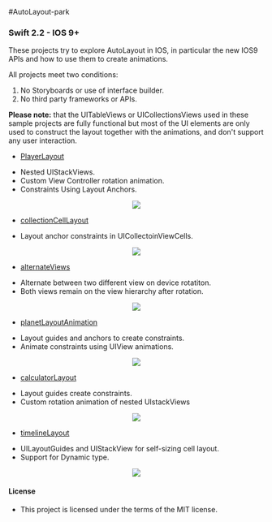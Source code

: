 #AutoLayout-park
### Swift 2.2 - IOS 9+



These projects try to explore AutoLayout in IOS, in particular the new IOS9 APIs and how to use them to create animations. 

All projects meet two conditions: 
 1. No Storyboards or use of interface builder.
 2. No third party frameworks or APIs.

**Please note:** that the UITableViews or UICollectionsViews used in these sample projects are fully functional but most of the UI elements are only used to construct the layout together with the animations, and don't support any user interaction.

* [PlayerLayout](https://github.com/manuelCarlos/AutoLayout-park/tree/master/playerLayout)
 - Nested UIStackViews.
 - Custom View Controller rotation animation.
 - Constraints Using Layout Anchors.

<p align="center">
   <img src="http://manuelcarlos.github.io/images/playerLayout.gif" >
</p>


* [collectionCellLayout](https://github.com/manuelCarlos/AutoLayout-park/tree/master/collectionCellLayout)
 - Layout anchor constraints in UICollectoinViewCells.
<p align="center">
   <img src="http://manuelcarlos.github.io/images/CollectionCellLayout.gif" >
</p>


* [alternateViews](https://github.com/manuelCarlos/AutoLayout-park/tree/master/alternateViews)
 - Alternate between two different view on device rotatiton.
 - Both views remain on the view hierarchy after rotation.  

<p align="center">
   <img src="http://manuelcarlos.github.io/images/alternateView.gif" >
</p>


* [planetLayoutAnimation](https://github.com/manuelCarlos/AutoLayout-park/tree/master/planetLayoutAnimation)
 - Layout guides and anchors to create constraints.
 - Animate constraints using UIView animations.
 

<p align="center">
   <img src="http://manuelcarlos.github.io/images/planetAnimation.gif" >
</p>



* [calculatorLayout](https://github.com/manuelCarlos/AutoLayout-park/tree/master/calculatorLayout)
 - Layout guides create constraints.
 - Custom rotation animation of nested UIstackViews
 

<p align="center">
   <img src="http://manuelcarlos.github.io/images/calculatorLayout.gif" >
</p>


* [timelineLayout](https://github.com/manuelCarlos/AutoLayout-park/tree/master/timelineLayout)
 - UILayoutGuides  and UIStackView for self-sizing cell layout.
 - Support for Dynamic type.  

<p align="center">
   <img src="http://manuelcarlos.github.io/images/timeLineLayout.gif" >
</p>





#### License
 - This project is licensed under the terms of the MIT license.
